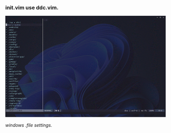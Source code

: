 ### init.vim use ddc.vim.

![myenv](https://github.com/takkii/.netfile/blob/main/images/myenv.gif)

_windows .file settings._
